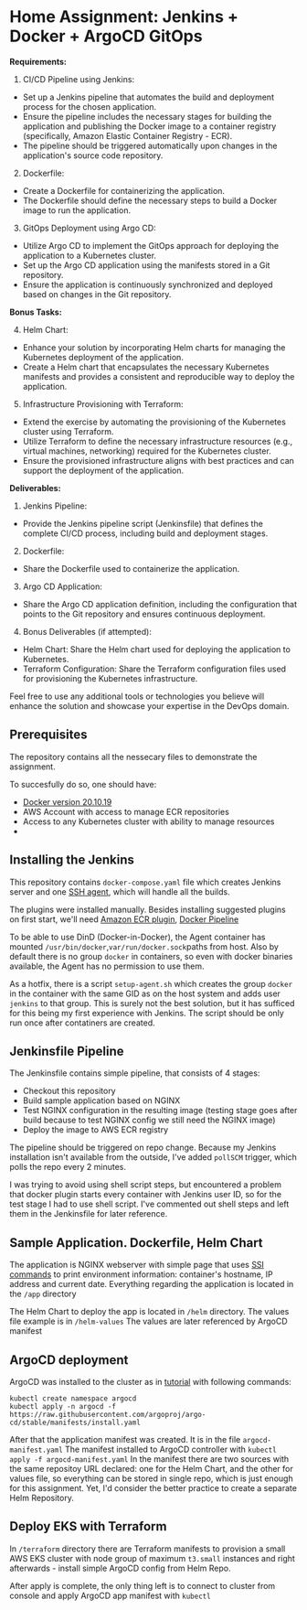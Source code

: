 # Home Assignment: Jenkins + Docker + ArgoCD GitOps

**Requirements:**  
1. CI/CD Pipeline using Jenkins:  
- Set up a Jenkins pipeline that automates the build and deployment process for the chosen application.  
- Ensure the pipeline includes the necessary stages for building the application and publishing the Docker image to a container registry (specifically, Amazon Elastic Container Registry - ECR).  
- The pipeline should be triggered automatically upon changes in the application's source code repository.  
  
2. Dockerfile:  
- Create a Dockerfile for containerizing the application.  
- The Dockerfile should define the necessary steps to build a Docker image to run the application.  
  
3. GitOps Deployment using Argo CD:  
- Utilize Argo CD to implement the GitOps approach for deploying the application to a Kubernetes cluster.  
- Set up the Argo CD application using the manifests stored in a Git repository.  
- Ensure the application is continuously synchronized and deployed based on changes in the Git repository.  
  
**Bonus Tasks:**  

4. Helm Chart:  
- Enhance your solution by incorporating Helm charts for managing the Kubernetes deployment of the application.  
- Create a Helm chart that encapsulates the necessary Kubernetes manifests and provides a consistent and reproducible way to deploy the application.  
  
5. Infrastructure Provisioning with Terraform:  
- Extend the exercise by automating the provisioning of the Kubernetes cluster using Terraform.  
- Utilize Terraform to define the necessary infrastructure resources (e.g., virtual machines, networking) required for the Kubernetes cluster.  
- Ensure the provisioned infrastructure aligns with best practices and can support the deployment of the application.

  

**Deliverables:**  
1. Jenkins Pipeline:  
- Provide the Jenkins pipeline script (Jenkinsfile) that defines the complete CI/CD process, including build and deployment stages.  
  
2. Dockerfile:  
- Share the Dockerfile used to containerize the application.  
  
3. Argo CD Application:  
- Share the Argo CD application definition, including the configuration that points to the Git repository and ensures continuous deployment.  
  
4. Bonus Deliverables (if attempted):  
- Helm Chart: Share the Helm chart used for deploying the application to Kubernetes.  
- Terraform Configuration: Share the Terraform configuration files used for provisioning the Kubernetes infrastructure.  
  

Feel free to use any additional tools or technologies you believe will enhance the solution and showcase your expertise in the DevOps domain.


## Prerequisites
The repository contains all the nessecary files to demonstrate the assignment.

To succesfully do so, one should have:
 - [Docker version 20.10.19](https://docs.docker.com/desktop/install/linux-install/)
 - AWS Account with access to manage ECR repositories
 - Access to any Kubernetes cluster with ability to manage resources
 - 
 
## Installing the Jenkins
This repository contains `docker-compose.yaml` file which creates Jenkins server and one [SSH agent](https://plugins.jenkins.io/ssh-agent/), which will handle all the builds.

The plugins were installed manually.
Besides installing suggested plugins on first start, we'll need [Amazon ECR plugin](https://plugins.jenkins.io/amazon-ecr), [Docker Pipeline](https://plugins.jenkins.io/docker-workflow)

To be able to use DinD (Docker-in-Docker), the Agent container has mounted `/usr/bin/docker`,`var/run/docker.sock`paths from host.
Also by default there is no group `docker` in containers, so even with docker binaries available, the Agent has no permission to use them.

As a hotfix, there is a script `setup-agent.sh` which creates the group `docker` in the container with the same GID as on the host system and adds user `jenkins` to that group. This is surely not the best solution, but it has sufficed for this being my first experience with Jenkins. The script should be only run once after contatiners are created.

## Jenkinsfile Pipeline

The Jenkinsfile contains simple pipeline, that consists of 4 stages:

 - Checkout this repository
 - Build sample application based on NGINX
 - Test NGINX configuration in the resulting image (testing stage goes after build because to test NGINX config we still need the NGINX image)
 - Deploy the image to AWS ECR registry
 
The pipeline should be triggered on repo change. Because my Jenkins installation isn't available from the outside, I've added `pollSCM` trigger, which polls the repo every 2 minutes.

I was trying to avoid using shell script steps, but encountered a problem that docker plugin starts every container with Jenkins user ID, so for the test stage I had to use shell script.
I've commented out shell steps and left them in the Jenkinsfile for later reference.


## Sample Application. Dockerfile, Helm Chart
The application is NGINX webserver with simple page that uses [SSI commands](http://nginx.org/en/docs/http/ngx_http_ssi_module.html) to print environment information: container's hostname, IP address and current date.
Everything regarding the application is located in the `/app` directory

The Helm Chart to deploy the app is located in `/helm` directory.
The values file example is in `/helm-values`
The values are later referenced by ArgoCD manifest

## ArgoCD deployment
ArgoCD was installed to the cluster as in [tutorial](https://redhat-scholars.github.io/argocd-tutorial/argocd-tutorial/01-setup.html) with following commands:

    kubectl create namespace argocd 
    kubectl apply -n argocd -f https://raw.githubusercontent.com/argoproj/argo-cd/stable/manifests/install.yaml
After that the application manifest was created. It is in the file `argocd-manifest.yaml`
The manifest installed to ArgoCD controller with
`kubectl apply -f argocd-manifest.yaml`
In the manifest there are two sources with the same repositoy URL declared: one for the Helm Chart, and the other for values file, so everything can be stored in single repo, which is just enough for this assignment. 
Yet, I'd consider the better practice to create a separate Helm Repository.


## Deploy EKS with Terraform
In `/terraform` directory there are Terraform manifests to provision a small AWS EKS cluster with node group of maximum `t3.small` instances and right afterwards - install simple ArgoCD config from Helm Repo.

After apply is complete, the only thing left is to connect to cluster from console and apply ArgoCD app manifest with `kubectl`
